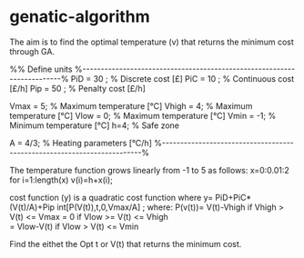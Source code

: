 # genatic-algorithm
The aim is to find the optimal temperature (v) that returns the minimum cost through GA.


%% Define units
%------------------------------------------------------------------------%
PiD = 30 ;               % Discrete cost             [£]
PiC = 10 ;               % Continuous cost           [£/h]
Pip = 50 ;               % Penalty cost              [£/h]

Vmax = 5;                % Maximum temperature       [°C]
Vhigh = 4;               % Maximum temperature       [°C]
Vlow = 0;                % Maximum temperature       [°C]
Vmin = -1;               % Minimum temperature       [°C]
h=4;                     % Safe zone

A = 4/3;                 % Heating parameters        [°C/h]
%------------------------------------------------------------------------%

The temperature function grows linearly from -1 to 5 as follows: 
x=0:0.01:2
for i=1:length(x)
v(i)=h+x(i); 

      
cost function (y) is a quadratic cost function where y= PiD+PiC*(V(t)/A)+Pip int[P(V(t)),t,0,Vmax/A] ; where:
P(v(t))= V(t)-Vhigh    if Vhigh > V(t) <= Vmax
       = 0             if Vlow >= V(t) <= Vhigh       
       = Vlow-V(t)     if Vlow >  V(t) <= Vmin

Find the eithet the Opt t or V(t) that returns the minimum cost.



 
